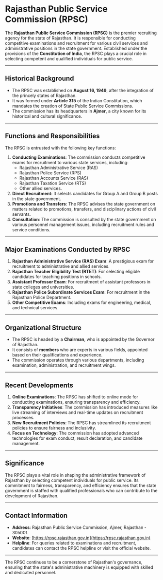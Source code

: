 # Rajasthan Public Service Commission (RPSC)

The **Rajasthan Public Service Commission (RPSC)** is the premier recruiting agency for the state of Rajasthan. It is responsible for conducting competitive examinations and recruitment for various civil services and administrative positions in the state government. Established under the provisions of the **Constitution of India**, the RPSC plays a crucial role in selecting competent and qualified individuals for public service.

---

## **Historical Background**
- The RPSC was established on **August 16, 1949**, after the integration of the princely states of Rajasthan.
- It was formed under **Article 315** of the Indian Constitution, which mandates the creation of State Public Service Commissions.
- The commission has its headquarters in **Ajmer**, a city known for its historical and cultural significance.

---

## **Functions and Responsibilities**
The RPSC is entrusted with the following key functions:
1. **Conducting Examinations**: The commission conducts competitive exams for recruitment to various state services, including:
   - Rajasthan Administrative Service (RAS)
   - Rajasthan Police Service (RPS)
   - Rajasthan Accounts Service (RAS)
   - Rajasthan Taxation Service (RTS)
   - Other allied services.
2. **Direct Recruitment**: It selects candidates for Group A and Group B posts in the state government.
3. **Promotions and Transfers**: The RPSC advises the state government on matters related to promotions, transfers, and disciplinary actions of civil servants.
4. **Consultation**: The commission is consulted by the state government on various personnel management issues, including recruitment rules and service conditions.

---

## **Major Examinations Conducted by RPSC**
1. **Rajasthan Administrative Service (RAS) Exam**: A prestigious exam for recruitment to administrative and allied services.
2. **Rajasthan Teacher Eligibility Test (RTET)**: For selecting eligible candidates for teaching positions in schools.
3. **Assistant Professor Exam**: For recruitment of assistant professors in state colleges and universities.
4. **Rajasthan Police Subordinate Services Exam**: For recruitment in the Rajasthan Police Department.
5. **Other Competitive Exams**: Including exams for engineering, medical, and technical services.

---

## **Organizational Structure**
- The RPSC is headed by a **Chairman**, who is appointed by the Governor of Rajasthan.
- It consists of **members** who are experts in various fields, appointed based on their qualifications and experience.
- The commission operates through various departments, including examination, administration, and recruitment wings.

---

## **Recent Developments**
1. **Online Examinations**: The RPSC has shifted to online mode for conducting examinations, ensuring transparency and efficiency.
2. **Transparency Initiatives**: The commission has introduced measures like live streaming of interviews and real-time updates on recruitment processes.
3. **New Recruitment Policies**: The RPSC has streamlined its recruitment policies to ensure fairness and inclusivity.
4. **Focus on Technology**: The commission has adopted advanced technologies for exam conduct, result declaration, and candidate management.

---

## **Significance**
The RPSC plays a vital role in shaping the administrative framework of Rajasthan by selecting competent individuals for public service. Its commitment to fairness, transparency, and efficiency ensures that the state government is staffed with qualified professionals who can contribute to the development of Rajasthan.

---

## **Contact Information**
- **Address**: Rajasthan Public Service Commission, Ajmer, Rajasthan - 305001.
- **Website**: [https://rpsc.rajasthan.gov.in](https://rpsc.rajasthan.gov.in)
- **Helpline**: For queries related to examinations and recruitment, candidates can contact the RPSC helpline or visit the official website.

---

The RPSC continues to be a cornerstone of Rajasthan's governance, ensuring that the state's administrative machinery is equipped with skilled and dedicated personnel.